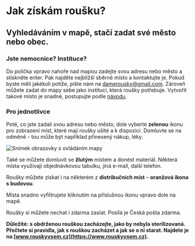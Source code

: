 # Jak získám roušku?

## Vyhledáváním v mapě, stačí zadat své město nebo obec.

### Jste nemocnice? Instituce?
Do políčka vpravo nahoře nad mapou zadejte svou adresu nebo město a stiskněte enter. Pak najděte nejbližší sběrné místo a kontaktujte je. Pokud byste měli jakékoli potíže, pište nám na damerousky@gmail.com.
Zároveň můžete zadat do mapy sebe jako instituci, která roušky potřebuje. Vytvořit takové místo je snadné, postupujte podle [návodu](/vytvorit-misto).

### Pro jednotlivce
Poté, co jste zadali svou adresu nebo město, dole vyberte **zelenou** ikonu pro zobrazení míst, které mají roušky ušité a k dispozici. Domluvte se na odměně - tou může být například přinesený nákup, léky. 

![Snímek obrazovky s ovládáním mapy](/obrazky/jak-ziskat.webp)

Také se můžete domluvit se **žlutým** místem a donést materiál. Některá místa využívají objednávkovou tabulku, jiná e-mail,
další telefon.

Roušky  můžete získat i na některém z **distribučních míst** – **oranžová ikona s budovou**. 

Místa snadno vyfiltrujete kliknutím na příslušnou ikonu vpravo dole na mapě.

Roušky si můžete nechat i zdarma zaslat. Posílá je Česká pošta zdarma.

**Důležité: s obdrženou rouškou zacházejte, jako by nebyla sterilizovaná. Přečtete si pravidla, jak s rouškou zacházet a jak se o ni starat. Najdete je na [www.rouskyvsem.cz](https://www.rouskyvsem.cz).**
